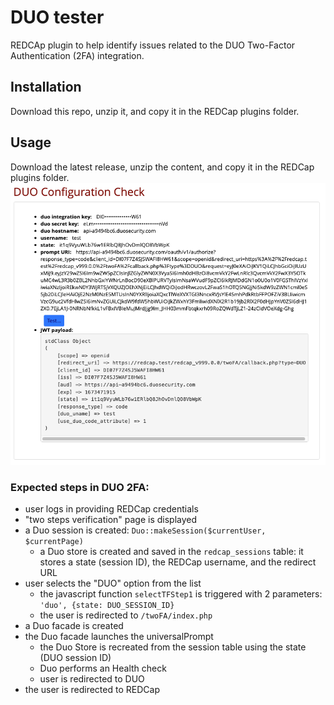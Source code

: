 # DUO tester

REDCAp plugin to help identify issues related to the DUO Two-Factor Authentication (2FA) integration.

## Installation

Download this repo, unzip it, and copy it in the REDCap plugins folder.

## Usage

Download the latest release, unzip the content, and copy it in the REDCap plugins folder.
![example](https://raw.githubusercontent.com/vanderbilt-redcap/duo-tester/main/assets/example_1.png)

### Expected steps in DUO 2FA:

* user logs in providing REDCap credentials
* "two steps verification" page is displayed
* a Duo session is created: `Duo::makeSession($currentUser, $currentPage)`
    * a Duo store is created and saved in the `redcap_sessions` table: it stores a state (session ID), the REDCap username, and the redirect URL
* user selects the "DUO" option from the list
    * the javascript function `selectTFStep1` is triggered with 2 parameters: `'duo', {state: DUO_SESSION_ID}`
    * the user is redirected to `/twoFA/index.php`
* a Duo facade is created
* the Duo facade launches the universalPrompt
    * the Duo Store is recreated from the session table using the state (DUO session ID)
    * Duo performs an Health check
    * user is redirected to DUO
* the user is redirected to REDCap
